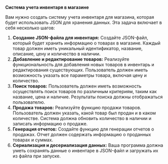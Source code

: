 **Система учета инвентаря в магазине**

Вам нужно создать систему учета инвентаря для магазина, которая будет использовать JSON для хранения данных. Эта задача включает в себя несколько шагов:

1. **Создание JSON-файла для инвентаря:** Создайте JSON-файл, который будет хранить информацию о товарах в магазине. Каждый товар должен иметь уникальный идентификатор, название, описание, цену и количество в наличии.
2. **Добавление и редактирование товаров:** Реализуйте функциональность для добавления новых товаров в инвентарь и редактирования существующих. Пользователь должен иметь возможность указать все параметры товара, включая цену и количество.
3. **Поиск товаров:** Пользователь должен иметь возможность осуществлять поиск товаров по различным критериям, таким как название, цена и наличие. Результаты поиска должны отображаться пользователю.
4. **Продажа товаров:** Реализуйте функцию продажи товаров. Пользователь должен указать, какой товар был продан и в каком количестве. Система должна обновить количество в наличии и записать информацию о продаже.
5. **Генерация отчетов:** Создайте функцию для генерации отчетов о продажах. Отчет должен содержать информацию о проданных товарах и суммах.
6. **Сериализация и десериализация данных:** Ваша программа должна уметь сохранять данные о инвентаре в JSON-файл и загружать их из файла при запуске.
